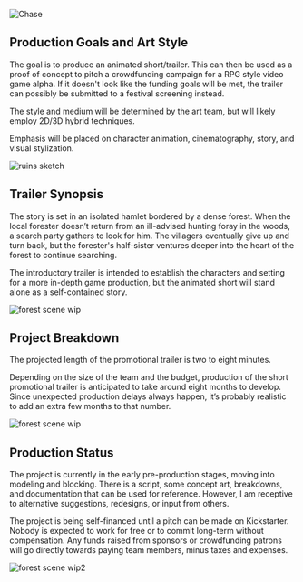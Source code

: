 
![Chase](https://github.com/jcongerkallas1/Folkvangr/blob/master/Images/folkvangr_chase2.jpg)

## Production Goals and Art Style
The goal is to produce an animated short/trailer. This can then be used as a proof of concept to pitch a crowdfunding campaign for a RPG style video game alpha. If it doesn't look like the funding goals will be met, the trailer can possibly be submitted to a festival screening instead.

The style and medium will be determined by the art team, but will likely employ 2D/3D hybrid techniques.

Emphasis will be placed on character animation, cinematography, story, and visual stylization. 

![ruins sketch](https://github.com/jcongerkallas1/Brefhamer/blob/master/Images/monastary_ruins_sketch_small.jpg)

## Trailer Synopsis

The story is set in an isolated hamlet bordered by a dense forest. When the local forester doesn’t return from an ill-advised hunting foray in the woods, a search party gathers to look for him. The villagers eventually give up and turn back, but the forester's half-sister ventures deeper into the heart of the forest to continue searching.

The introductory trailer is intended to establish the characters and setting for a more in-depth game production, but the animated short will stand alone as a self-contained story.

![forest scene wip](https://github.com/jcongerkallas1/Brefhamer/blob/master/Images/forest_scene_WIP_thumbnail.jpg)

## Project Breakdown
The projected length of the promotional trailer is two to eight minutes.

Depending on the size of the team and the budget, production of the short promotional trailer is anticipated to take around eight months to develop. Since unexpected production delays always happen, it’s probably realistic to add an extra few months to that number.

![forest scene wip](https://github.com/jcongerkallas1/Brefhamer/blob/master/Images/unused_forest_thumbnail2.jpg)

## Production Status
The project is currently in the early pre-production stages, moving into modeling and blocking.  There is a  script, some concept art,  breakdowns, and documentation that can be  used for reference.  However, I am receptive to alternative  suggestions, redesigns, or input from  others.

The project is  being self-financed until a pitch can be made on  Kickstarter.  Nobody  is expected to work for free or to commit long-term  without  compensation.  Any funds raised from sponsors or crowdfunding patrons will go directly towards paying team members, minus taxes and expenses.

![forest scene wip2](https://github.com/jcongerkallas1/Brefhamer/blob/master/Images/unused_forest_thumbnail.jpg)
